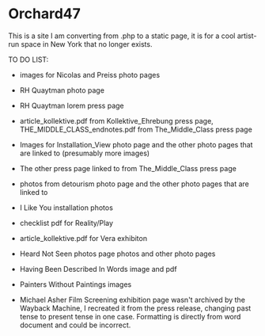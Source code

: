 # Orchard47

This is a site I am converting from .php to a static page, it is for a cool artist-run space in New York that no longer exists.


TO DO LIST:

- images for Nicolas and Preiss photo pages

- RH Quaytman photo page

- RH Quaytman lorem press page

- article_kollektive.pdf from Kollektive_Ehrebung press page, THE_MIDDLE_CLASS_endnotes.pdf from The_Middle_Class press page

- Images for Installation_View photo page and the other photo pages that are linked to (presumably more images)

- The other press page linked to from The_Middle_Class press page

- photos from detourism photo page and the other photo pages that are linked to

- I Like You installation photos

- checklist pdf for Reality/Play

- article_kollektive.pdf for Vera exhibiton

- Heard Not Seen photos page photos and other photo pages

- Having Been Described In Words image and pdf

- Painters Without Paintings images

- Michael Asher Film Screening exhibition page wasn't archived by the Wayback Machine, I recreated it from the press release, changing past tense to present tense in one case. Formatting is directly from word document and could be incorrect. 
